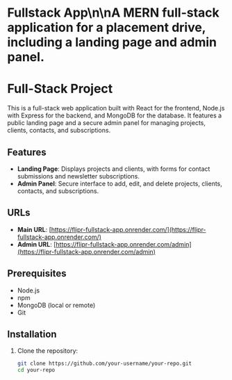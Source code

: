 ﻿# Fullstack App\n\nA MERN full-stack application for a placement drive, including a landing page and admin panel.
# Full-Stack Project

This is a full-stack web application built with React for the frontend, Node.js with Express for the backend, and MongoDB for the database. It features a public landing page and a secure admin panel for managing projects, clients, contacts, and subscriptions.

## Features
- **Landing Page**: Displays projects and clients, with forms for contact submissions and newsletter subscriptions.
- **Admin Panel**: Secure interface to add, edit, and delete projects, clients, contacts, and subscriptions.

## URLs
- **Main URL**: [https://flipr-fullstack-app.onrender.com/](https://flipr-fullstack-app.onrender.com/)
- **Admin URL**: [https://flipr-fullstack-app.onrender.com/admin](https://flipr-fullstack-app.onrender.com/admin)

## Prerequisites
- Node.js
- npm
- MongoDB (local or remote)
- Git

## Installation
1. Clone the repository:
   ```bash
   git clone https://github.com/your-username/your-repo.git
   cd your-repo
